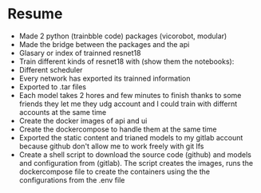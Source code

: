 # Resume

- Made 2 python (trainbble code) packages (vicorobot, modular)
- Made the bridge between the packages and the api
- Glasary or index of trainned resnet18
- Train different kinds of resnet18 with (show them the notebooks):
 - Different scheduler
 - Every network has exported its trainned information
 - Exported to .tar files
- Each model takes 2 hores and few minutes to finish
thanks to some friends they let me they udg account and I could train
with differnt accounts at the same time
- Create the docker images of api and ui
- Create the dockercompose to handle them at the same time
- Exported the static content and trianed models to my gitlab account
because github don't allow me to work freely with git lfs
- Create a shell script to download the source code (github)
and models and configuration from (gitlab). The script creates
the images, runs the dockercompose file to create the containers using
the the configurations from the .env file
